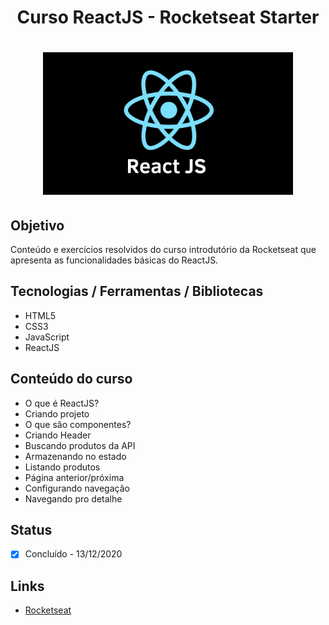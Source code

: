 <h1 align="center">Curso ReactJS - Rocketseat Starter</h1>
<h1 align="center">
  <img alt="react" title="react" src="./app.jpg" width="400px"/>
</h1>

## Objetivo
Conteúdo e exercícios resolvidos do curso introdutório da Rocketseat que apresenta as funcionalidades básicas do ReactJS.

## Tecnologias / Ferramentas / Bibliotecas
- HTML5
- CSS3
- JavaScript
- ReactJS

## Conteúdo do curso
- O que é ReactJS?
- Criando projeto
- O que são componentes?
- Criando Header
- Buscando produtos da API
- Armazenando no estado
- Listando produtos
- Página anterior/próxima
- Configurando navegação
- Navegando pro detalhe

## Status
- [x] Concluído - 13/12/2020

## Links
- [Rocketseat](https://rocketseat.com.br/)
